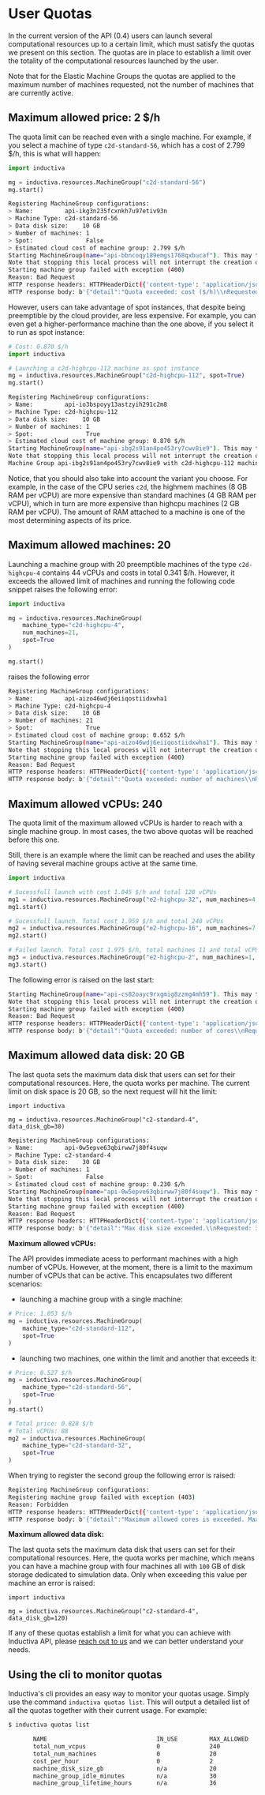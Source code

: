 # User Quotas

In the current version of the API (0.4) users can launch several computational resources
up to a certain limit, which must satisfy the quotas we present on this section.
The quotas are in place to establish a limit over the totality of the computational
resources launched by the user. 

Note that for the Elastic Machine Groups the quotas are applied to the maximum
number of machines requested, not the number of machines that are currently active.

## Maximum allowed price: 2 $/h

The quota limit can be reached even with a single machine. For example, if you select a machine of type
`c2d-standard-56`, which has a cost of 2.799 $/h, this is what will happen:
```python
import inductiva

mg = inductiva.resources.MachineGroup("c2d-standard-56")
mg.start()
```
```bash
Registering MachineGroup configurations:
> Name:         api-ikg3n235fcxnkh7u97etiv93n
> Machine Type: c2d-standard-56
> Data disk size:    10 GB
> Number of machines: 1
> Spot:               False
> Estimated cloud cost of machine group: 2.799 $/h
Starting MachineGroup(name="api-bbncoqy189emgs1768qxbucaf"). This may take a few minutes.
Note that stopping this local process will not interrupt the creation of the machine group. Please wait...
Starting machine group failed with exception (400)
Reason: Bad Request
HTTP response headers: HTTPHeaderDict({'content-type': 'application/json', 'X-Cloud-Trace-Context': 'e38080d4b070af7fb9efab64f25f9c87', 'Date': 'Fri, 09 Feb 2024 13:28:54 GMT', 'Server': 'Google Frontend', 'Content-Length': '90'})
HTTP response body: b'{"detail":"Quota exceeded: cost ($/h)\\nRequested: 2.79927\\nIn use: 0.0\\nMax allowed: 2\\n"}'
```

However, users can take advantage of spot instances, that despite being preemptible
by the cloud provider, are less expensive. For example, you can even get a higher-performance machine than the one above, if you select it to run as spot instance:
```python
# Cost: 0.870 $/h
import inductiva

# Launching a c2d-highcpu-112 machine as spot instance
mg = inductiva.resources.MachineGroup("c2d-highcpu-112", spot=True)
mg.start()
```
```bash
Registering MachineGroup configurations:
> Name:         api-io3bspoyy13astzyih291c2m8
> Machine Type: c2d-highcpu-112
> Data disk size:    10 GB
> Number of machines: 1
> Spot:               True
> Estimated cloud cost of machine group: 0.870 $/h
Starting MachineGroup(name="api-ibg2s91an4po453ry7cwv8ie9"). This may take a few minutes.
Note that stopping this local process will not interrupt the creation of the machine group. Please wait...
Machine Group api-ibg2s91an4po453ry7cwv8ie9 with c2d-highcpu-112 machines successfully started in 0:00:20.
```

Notice, that you should also take into account the variant you choose. For example, in the case of the CPU series `c2d`, the highmem machines (8 GB RAM per vCPU) are more expensive than standard machines (4 GB RAM per vCPU), which in turn are more expensive than highcpu machines (2 GB RAM per vCPU). The amount of RAM attached to a machine is one of the most determining aspects of its price.

## Maximum allowed machines: 20

Launching a machine group with 20 preemptible machines of the type `c2d-highcpu-4` contains 44 vCPUs and costs in total 0.341 $/h. However, it exceeds the allowed limit of machines and running the following code snippet raises the following error:
```python
import inductiva

mg = inductiva.resources.MachineGroup(
    machine_type="c2d-highcpu-4",
    num_machines=21,
    spot=True
)

mg.start()
```
raises the following error
```bash
Registering MachineGroup configurations:
> Name:         api-aizo46wdj6eiiqostiidxwha1
> Machine Type: c2d-highcpu-4
> Data disk size:    10 GB
> Number of machines: 21
> Spot:               True
> Estimated cloud cost of machine group: 0.652 $/h
Starting MachineGroup(name="api-aizo46wdj6eiiqostiidxwha1"). This may take a few minutes.
Note that stopping this local process will not interrupt the creation of the machine group. Please wait...
Starting machine group failed with exception (400)
Reason: Bad Request
HTTP response headers: HTTPHeaderDict({'content-type': 'application/json', 'X-Cloud-Trace-Context': '5f4cec0da72dc3bbfda15c43aed4393f', 'Date': 'Fri, 09 Feb 2024 12:51:51 GMT', 'Server': 'Google Frontend', 'Content-Length': '92'})
HTTP response body: b'{"detail":"Quota exceeded: number of machines\\nRequested: 21\\nIn use: 0\\nMax allowed: 20\\n"}'
```

## Maximum allowed vCPUs: 240

The quota limit of the maximum allowed vCPUs is harder to reach with a single
machine group. In most cases, the two above quotas will be reached before this one.

Still, there is an example where the limit can be reached and uses the ability
of having several machine groups active at the same time.
```python
import inductiva

# Sucessfull launch with cost 1.045 $/h and total 128 vCPUs
mg1 = inductiva.resources.MachineGroup("e2-highcpu-32", num_machines=4, spot=True)
mg1.start()

# Sucessfull launch. Total cost 1.959 $/h and total 240 vCPUs 
mg2 = inductiva.resources.MachineGroup("e2-highcpu-16", num_machines=7, spot=True)
mg2.start()

# Failed launch. Total cost 1.975 $/h, total machines 11 and total vCPUs 242.
mg3 = inductiva.resources.MachineGroup("e2-highcpu-2", num_machines=1, spot=True)
mg3.start()
```
The following error is raised on the last start:
```bash
Starting MachineGroup(name="api-cs82oayc9rxgmig8zzmg4mh59"). This may take a few minutes.
Note that stopping this local process will not interrupt the creation of the machine group. Please wait...
Starting machine group failed with exception (400)
Reason: Bad Request
HTTP response headers: HTTPHeaderDict({'content-type': 'application/json', 'X-Cloud-Trace-Context': '05b4aeec3827418341021ade1e4e54a3', 'Date': 'Fri, 09 Feb 2024 13:10:03 GMT', 'Server': 'Google Frontend', 'Content-Length': '91'})
HTTP response body: b'{"detail":"Quota exceeded: number of cores\\nRequested: 2\\nIn use: 240\\nMax allowed: 240\\n"}'
```

## Maximum allowed data disk: 20 GB

The last quota sets the maximum data disk that users can set for their 
computational resources. Here, the quota works per machine. The current limit on
disk space is 20 GB, so the next request will hit the limit:

```python3
import inductiva

mg = inductiva.resources.MachineGroup("c2-standard-4", data_disk_gb=30)
```
```bash
Registering MachineGroup configurations:
> Name:         api-0w5epve63qbirww7j80f4suqw
> Machine Type: c2-standard-4
> Data disk size:    30 GB
> Number of machines: 1
> Spot:               False
> Estimated cloud cost of machine group: 0.230 $/h
Starting MachineGroup(name="api-0w5epve63qbirww7j80f4suqw"). This may take a few minutes.
Note that stopping this local process will not interrupt the creation of the machine group. Please wait...
Starting machine group failed with exception (400)
Reason: Bad Request
HTTP response headers: HTTPHeaderDict({'content-type': 'application/json', 'X-Cloud-Trace-Context': '39b0e0ed652420807dba1c2fd471801c', 'Date': 'Fri, 09 Feb 2024 12:48:37 GMT', 'Server': 'Google Frontend', 'Content-Length': '76'})
HTTP response body: b'{"detail":"Max disk size exceeded.\\nRequested: 30 GB\\nMax allowed: 20 GB\\n"}'
```

**Maximum allowed vCPUs:** 

The API provides immediate acess to performant machines with a high number of vCPUs.
However, at the moment, there is a limit to the maximum number of vCPUs that can be
active. This encapsulates two different scenarios:
- launching a machine group with a single machine:
```python
# Price: 1.053 $/h
mg = inductiva.resources.MachineGroup(
    machine_type="c2d-standard-112",
    spot=True
)
```
- launching two machines, one within the limit and another that exceeds it:
```python
# Price: 0.527 $/h
mg = inductiva.resources.MachineGroup(
    machine_type="c2d-standard-56",
    spot=True
)
mg.start()

# Total price: 0.828 $/h
# Total vCPUs: 88
mg2 = inductiva.resources.MachineGroup(
    machine_type="c2d-standard-32",
    spot=True
)
```

When trying to register the second group the following error is raised:
```bash
Registering MachineGroup configurations:
Registering machine group failed with exception (403)
Reason: Forbidden
HTTP response headers: HTTPHeaderDict({'content-type': 'application/json', 'X-Cloud-Trace-Context': 'a7e5789c7404b9bd53ef27f98542b2a5', 'Date': 'Wed, 07 Feb 2024 14:45:17 GMT', 'Server': 'Google Frontend', 'Content-Length': '83'})
HTTP response body: b'{"detail":"Maximum allowed cores is exceeded. Maximum allowed: 80. Requested: 88."}'
```

**Maximum allowed data disk:**

The last quota sets the maximum data disk that users can set for their computational
resources. Here, the quota works per machine, which means you can have a machine group
with four machines all with `100` GB of disk storage dedicated to simulation data.
Only when exceeding this value per machine an error is raised:

```python3
import inductiva

mg = inductiva.resources.MachineGroup("c2-standard-4", data_disk_gb=120)
```


If any of these quotas establish a limit for what you can achieve with Inductiva API,
please [reach out to us](mailto:support@inductiva.ai) and we can better understand your
needs.

## Using the cli to monitor quotas

Inductiva's cli provides an easy way to monitor your quotas
usage. Simply use the command `inductiva quotas list`. This will
output a detailed list of all the quotas together with their current
usage. For example:

```bash
$ inductiva quotas list

       NAME                               IN_USE         MAX_ALLOWED
       total_num_vcpus                    0              240
       total_num_machines                 0              20
       cost_per_hour                      0              2
       machine_disk_size_gb               n/a            20
       machine_group_idle_minutes         n/a            30
       machine_group_lifetime_hours       n/a            36
```


